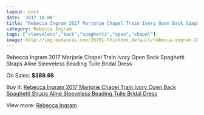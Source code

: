 ```yaml
---
layout: post
date: '2017-10-08'
title: "Rebecca Ingram 2017 Marjorie Chapel Train Ivory Open Back Spaghetti Straps Aline Sleeveless Beading Tulle Bridal Dress"
category: Rebecca Ingram
tags: ["sleeveless","back","spaghetti","open","chapel"]
image: http://img.eudances.com/26791-thickbox_default/rebecca-ingram-2017-marjorie-chapel-train-ivory-open-back-spaghetti-straps-aline-sleeveless-beading-tulle-bridal-dress.jpg
---
```

Rebecca Ingram 2017 Marjorie Chapel Train Ivory Open Back Spaghetti Straps Aline Sleeveless Beading Tulle Bridal Dress

On Sales: **$389.98**
<a href="https://www.eudances.com/en/rebecca-ingram/8928-rebecca-ingram-2017-marjorie-chapel-train-ivory-open-back-spaghetti-straps-aline-sleeveless-beading-tulle-bridal-dress.html"><amp-img layout="responsive" width="600" height="600" src="//img.eudances.com/26791-thickbox_default/rebecca-ingram-2017-marjorie-chapel-train-ivory-open-back-spaghetti-straps-aline-sleeveless-beading-tulle-bridal-dress.jpg" alt="Rebecca Ingram 2017 Marjorie Chapel Train Ivory Open Back Spaghetti Straps Aline Sleeveless Beading Tulle Bridal Dress 0" /></a>
<a href="https://www.eudances.com/en/rebecca-ingram/8928-rebecca-ingram-2017-marjorie-chapel-train-ivory-open-back-spaghetti-straps-aline-sleeveless-beading-tulle-bridal-dress.html"><amp-img layout="responsive" width="600" height="600" src="//img.eudances.com/26796-thickbox_default/rebecca-ingram-2017-marjorie-chapel-train-ivory-open-back-spaghetti-straps-aline-sleeveless-beading-tulle-bridal-dress.jpg" alt="Rebecca Ingram 2017 Marjorie Chapel Train Ivory Open Back Spaghetti Straps Aline Sleeveless Beading Tulle Bridal Dress 1" /></a>
<a href="https://www.eudances.com/en/rebecca-ingram/8928-rebecca-ingram-2017-marjorie-chapel-train-ivory-open-back-spaghetti-straps-aline-sleeveless-beading-tulle-bridal-dress.html"><amp-img layout="responsive" width="600" height="600" src="//img.eudances.com/26795-thickbox_default/rebecca-ingram-2017-marjorie-chapel-train-ivory-open-back-spaghetti-straps-aline-sleeveless-beading-tulle-bridal-dress.jpg" alt="Rebecca Ingram 2017 Marjorie Chapel Train Ivory Open Back Spaghetti Straps Aline Sleeveless Beading Tulle Bridal Dress 2" /></a>
<a href="https://www.eudances.com/en/rebecca-ingram/8928-rebecca-ingram-2017-marjorie-chapel-train-ivory-open-back-spaghetti-straps-aline-sleeveless-beading-tulle-bridal-dress.html"><amp-img layout="responsive" width="600" height="600" src="//img.eudances.com/26794-thickbox_default/rebecca-ingram-2017-marjorie-chapel-train-ivory-open-back-spaghetti-straps-aline-sleeveless-beading-tulle-bridal-dress.jpg" alt="Rebecca Ingram 2017 Marjorie Chapel Train Ivory Open Back Spaghetti Straps Aline Sleeveless Beading Tulle Bridal Dress 3" /></a>
<a href="https://www.eudances.com/en/rebecca-ingram/8928-rebecca-ingram-2017-marjorie-chapel-train-ivory-open-back-spaghetti-straps-aline-sleeveless-beading-tulle-bridal-dress.html"><amp-img layout="responsive" width="600" height="600" src="//img.eudances.com/26793-thickbox_default/rebecca-ingram-2017-marjorie-chapel-train-ivory-open-back-spaghetti-straps-aline-sleeveless-beading-tulle-bridal-dress.jpg" alt="Rebecca Ingram 2017 Marjorie Chapel Train Ivory Open Back Spaghetti Straps Aline Sleeveless Beading Tulle Bridal Dress 4" /></a>
<a href="https://www.eudances.com/en/rebecca-ingram/8928-rebecca-ingram-2017-marjorie-chapel-train-ivory-open-back-spaghetti-straps-aline-sleeveless-beading-tulle-bridal-dress.html"><amp-img layout="responsive" width="600" height="600" src="//img.eudances.com/26792-thickbox_default/rebecca-ingram-2017-marjorie-chapel-train-ivory-open-back-spaghetti-straps-aline-sleeveless-beading-tulle-bridal-dress.jpg" alt="Rebecca Ingram 2017 Marjorie Chapel Train Ivory Open Back Spaghetti Straps Aline Sleeveless Beading Tulle Bridal Dress 5" /></a>

Buy it: [Rebecca Ingram 2017 Marjorie Chapel Train Ivory Open Back Spaghetti Straps Aline Sleeveless Beading Tulle Bridal Dress](https://www.eudances.com/en/rebecca-ingram/8928-rebecca-ingram-2017-marjorie-chapel-train-ivory-open-back-spaghetti-straps-aline-sleeveless-beading-tulle-bridal-dress.html "Rebecca Ingram 2017 Marjorie Chapel Train Ivory Open Back Spaghetti Straps Aline Sleeveless Beading Tulle Bridal Dress")

View more: [Rebecca Ingram](https://www.eudances.com/en/131-rebecca-ingram "Rebecca Ingram")